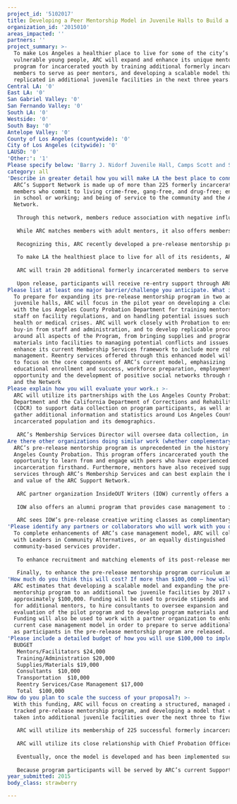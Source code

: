 ```yaml
---
project_id: '5102017'
title: Developing a Peer Mentorship Model in Juvenile Halls to Build a Healthier LA
organization_id: '2015010'
areas_impacted: ''
partners: ''
project_summary: >-
  To make Los Angeles a healthier place to live for some of the city’s most
  vulnerable young people, ARC will expand and enhance its unique mentorship
  program for incarcerated youth by training additional formerly incarcerated
  members to serve as peer mentors, and developing a scalable model that can be
  replicated in additional juvenile facilities in the next three years.
Central LA: '0'
East LA: '0'
San Gabriel Valley: '0'
San Fernando Valley: '0'
South LA: '0'
Westside: '0'
South Bay: '0'
Antelope Valley: '0'
County of Los Angeles (countywide): '0'
City of Los Angeles (citywide): '0'
LAUSD: '0'
'Other:': '1'
Please specify below: 'Barry J. Nidorf Juvenile Hall, Camps Scott and Scudder'
category: all
'Describe in greater detail how you will make LA the best place to connect:': >-
  ARC’s Support Network is made up of more than 225 formerly incarcerated
  members who commit to living crime-free, gang-free, and drug-free; enrolling
  in school or working; and being of service to the community and the ARC
  Network.
   
   Through this network, members reduce association with negative influences that can lead to criminal behavior and instead build healthy relationships with positive peers. The Coalition serves as a source of motivation and empowerment for members, who witness peers working hard to beat the odds and see the opportunities that result from that effort.
   
   While ARC matches members with adult mentors, it also offers members critical peer support from individuals who have been incarcerated and understand the challenges they are facing. The support they receive from one another is authentic, relevant, and effective. The recidivism rate of ARC members is less than five percent.
   
   Recognizing this, ARC recently developed a pre-release mentorship program to incarcerated youth in three Los Angeles County juvenile facilities: the Barry J. Nidorf Juvenile Hall, which houses youth charged as adults, and the Scott and Scudder Juvenile Camps for girls. ARC partnered with the Los Angeles County Probation Department to develop this program, which brings 10 formerly incarcerated members inside facilities on a weekly basis to serve as peer mentors to 110 incarcerated youth.
   
   To make LA the healthiest place to live for all of its residents, ARC will develop a scalable model to expand its pre-release mentorship program to additional juvenile facilities in LA, including Eastlake and Los Padrinos Juvenile Halls, and additional probation camps. ARC will develop a program curriculum, training materials for staff and mentors, an implementation manual and recommendations and best practices documents to promote program replication. 
   
   ARC will train 20 additional formerly incarcerated members to serve as peer mentors to prepare for expanding the program to two new locations and to enhance the pilot year of the program by providing more individualized support.
   
   Upon release, participants will receive re-entry support through ARC’s Membership Services which include post-release mentoring, case management, education assistance, internships, employment opportunities, support meetings, and housing opportunities.
Please list at least one major barrier/challenge you anticipate. What is your strategy for overcoming these obstacles?: >-
  To prepare for expanding its pre-release mentorship program in two additional
  juvenile halls, ARC will focus in the pilot year on developing a clear process
  with the Los Angeles County Probation Department for training mentors and ARC
  staff on facility regulations, and on handling potential issues such as mental
  health or medical crises. ARC will work closely with Probation to ensure
  buy-in from staff and administration, and to develop replicable procedures
  around all aspects of the Program, from bringing supplies and program
  materials into facilities to managing potential conflicts and issues. ARC will
  enhance its current Membership Services framework to include more robust case
  management. Reentry services offered through this enhanced model will continue
  to focus on the core components of ARC’s current model, emphasizing
  educational enrollment and success, workforce preparation, employment
  opportunity and the development of positive social networks through mentorship
  and the Network
Please explain how you will evaluate your work.: >-
  ARC will utilize its partnerships with the Los Angeles County Probation
  Department and the California Department of Corrections and Rehabilitation
  (CDCR) to support data collection on program participants, as well as to
  gather additional information and statistics around Los Angeles County’s
  incarcerated population and its demographics.
   
   ARC’s Membership Services Director will oversee data collection, in close collaboration with ARC Case Managers and participating peer mentors. Data will be recorded in individual participant files and tracked through ARC’s secure member database. ARC will track the following performance measures: number of youth enrolled in services, number of youth exhibiting change in behavioral violations, substance abuse, gang activity and mental health, recidivism and reentry outcomes and probation violations, second and post-secondary education enrollment, job training and placement and connection to trauma-therapy and/or substance abuse treatment.
Are there other organizations doing similar work (whether complementary or competitive)? What is unique about your proposed approach?: >-
  ARC’s pre-release mentorship program is unprecedented in the history of Los
  Angeles County Probation. This program offers incarcerated youth the
  opportunity to learn from and engage with peers who have experienced
  incarceration firsthand. Furthermore, mentors have also received support and
  services through ARC’s Membership Services and can best explain the benefits
  and value of the ARC Support Network. 
   
   ARC partner organization InsideOUT Writers (IOW) currently offers a pre-release creative writing program in the Barry J. Nidorf Juvenile Hall led by volunteer teachers. These writing programs promote positive peer interaction among incarcerated youth and provide a safe space for creativity and growth.
   
   IOW also offers an alumni program that provides case management to identify and address short and long term goals of formerly incarcerated alumni, post-release mentorship opportunities with adult volunteers to foster positively and healthy relationships, and life skills programming, including alumni writing circles. 
   
   ARC sees IOW’s pre-release creative writing classes as complimentary to ARC’s mentorship program, and IOW’s post-release reentry services as directly aligned with ARC’s service offerings and intends to collaborate with IOW to enhance this program.
'Please identify any partners or collaborators who will work with you on this project. How much of the $100,000 grant award will each partner receive?': >-
  To complete enhancements of ARC’s case management model, ARC will collaborate
  with Leaders in Community Alternatives, or an equally distinguished
  community-based services provider.
   
   To enhance recruitment and matching elements of its post-release mentorship services, ARC will partner with the Los Angeles Federation of Labor, the Los Angeles Chamber of Commerce, Warner Brothers Pictures, Paramount Pictures, Sony Pictures, two local law firms and various other community leaders and organizations to recruit additional mentors who work in careers that are of particular interest to current ARC members.
   
   Finally, to enhance the pre-release mentorship program curriculum and post-release reentry services, and to recruit and refer mentorship program participants and new members, ARC will partner with InsideOUT Writers.
'How much do you think this will cost? If more than $100,000 – how will you cover the additional costs?': >-
  ARC estimates that developing a scalable model and expanding the pre-release
  mentorship program to an additional two juvenile facilities by 2017 will cost
  approximately $100,000. Funding will be used to provide stipends and travel
  for additional mentors, to hire consultants to oversee expansion and
  evaluation of the pilot program and to develop program materials and guides.
  Funding will also be used to work with a partner organization to enhance ARC’s
  current case management model in order to prepare to serve additional members
  as participants in the pre-release mentorship program are released.
'Please include a detailed budget of how you will use $100,000 to implement this project.': |-
  BUDGET
   Mentors/Facilitators $24,000
   Training/Administration $20,000
   Supplies/Materials $19,000
   Consultants  $10,000
   Transportation  $10,000
   Reentry Services/Case Management $17,000 
   Total  $100,000
How do you plan to scale the success of your proposal?: >-
  With this funding, ARC will focus on creating a structured, managed and
  tracked pre-release mentorship program, and developing a model that can be
  taken into additional juvenile facilities over the next three to five years. 
   
   ARC will utilize its membership of 225 successful formerly incarcerated individuals to recruit and train additional peer mentors.
   
   ARC will utilize its close relationship with Chief Probation Officer Jerry Powers and Director of the Division of Juvenile Justice Michael Minor to facilitate access into new facilities with a specific focus on implementing the program at Eastlake and Los Padrinos Juvenile Halls and additional Probation Camps.
   
   Eventually, once the model is developed and has been implemented successfully at Probation facilities, ARC will look to expand the program to three State Division of Juvenile Justice (DJJ) facilities through a partnership with the California Department of Corrections and Rehabilitation.
   
   Because program participants will be served by ARC’s current Support Network upon release, a large focus of planning for expanding the program will concentrate on enhancing ARC's current Membership Services framework through the development of more robust case management services. ARC will enhance programming around supporting cognitive and behavioral issues, as well as providing additional support for trauma and substance abuse.
year_submitted: 2015
body_class: strawberry

---
```

